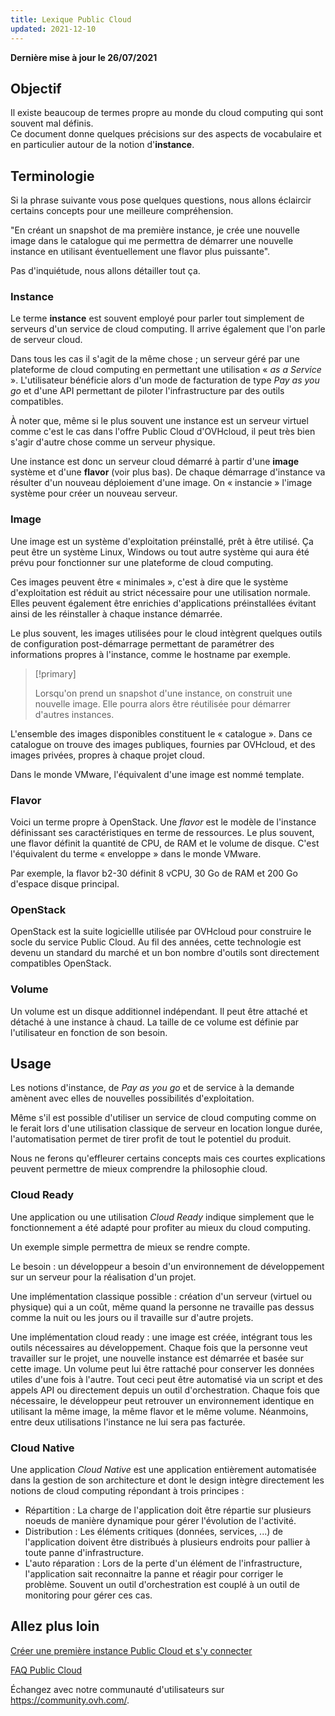 ```yaml
---
title: Lexique Public Cloud
updated: 2021-12-10
---
```


**Dernière mise à jour le 26/07/2021**

## Objectif

Il existe beaucoup de termes propre au monde du cloud computing qui sont souvent mal définis.
<br>Ce document donne quelques précisions sur des aspects de vocabulaire et en particulier autour de la notion d'**instance**.

## Terminologie

Si la phrase suivante vous pose quelques questions, nous allons éclaircir certains concepts pour une meilleure compréhension.

"En créant un snapshot de ma première instance, je crée une nouvelle image dans le catalogue qui me permettra de démarrer une nouvelle instance en utilisant éventuellement une flavor plus puissante".

Pas d'inquiétude, nous allons détailler tout ça.

### Instance

Le terme **instance** est souvent employé pour parler tout simplement de serveurs d'un service de cloud computing. Il arrive également que l'on parle de serveur cloud.

Dans tous les cas il s'agit de la même chose ; un serveur géré par une plateforme de cloud computing en permettant une utilisation « *as a Service* ». L'utilisateur bénéficie alors d'un mode de facturation de type *Pay as you go* et d'une API permettant de piloter l'infrastructure par des outils compatibles.

À noter que, même si le plus souvent une instance est un serveur virtuel comme c'est le cas dans l'offre Public Cloud d'OVHcloud, il peut très bien s'agir d'autre chose comme un serveur physique.

Une instance est donc un serveur cloud démarré à partir d'une **image** système et d'une **flavor** (voir plus bas). De chaque démarrage d'instance va résulter d'un nouveau déploiement d'une image. On « instancie » l'image système pour créer un nouveau serveur.

### Image

Une image est un système d'exploitation préinstallé, prêt à être utilisé. Ça peut être un système Linux, Windows ou tout autre système qui aura été prévu pour fonctionner sur une plateforme de cloud computing.

Ces images peuvent être « minimales », c'est à dire que le système d'exploitation est réduit au strict nécessaire pour une utilisation normale. Elles peuvent également être enrichies d'applications préinstallées évitant ainsi de les réinstaller à chaque instance démarrée.

Le plus souvent, les images utilisées pour le cloud intègrent quelques outils de configuration post-démarrage permettant de paramétrer des informations propres à l'instance, comme le hostname par exemple.

> [!primary]
>
> Lorsqu'on prend un snapshot d'une instance, on construit une nouvelle image. Elle pourra alors être réutilisée pour démarrer d'autres instances.
>

L'ensemble des images disponibles constituent le « catalogue ». Dans ce catalogue on trouve des images publiques, fournies par OVHcloud, et des images privées, propres à chaque projet cloud.

Dans le monde VMware, l'équivalent d'une image est nommé template.

### Flavor

Voici un terme propre à OpenStack. Une *flavor* est le modèle de l'instance définissant ses caractéristiques en terme de ressources. Le plus souvent, une flavor définit la quantité de CPU, de RAM et le volume de disque. C'est l'équivalent du terme « enveloppe » dans le monde VMware.

Par exemple, la flavor b2-30 définit 8 vCPU, 30 Go de RAM et 200 Go d'espace disque principal.

### OpenStack

OpenStack est la suite logiciellle utilisée par OVHcloud pour construire le socle du service Public Cloud. Au fil des années, cette technologie est devenu un standard du marché et un bon nombre d'outils sont directement compatibles OpenStack.

### Volume

Un volume est un disque additionnel indépendant. Il peut être attaché et détaché à une instance à chaud. La taille de ce volume est définie par l'utilisateur en fonction de son besoin.

## Usage

Les notions d'instance, de *Pay as you go* et de service à la demande amènent avec elles de nouvelles possibilités d'exploitation.

Même s'il est possible d'utiliser un service de cloud computing comme on le ferait lors d'une utilisation classique de serveur en location longue durée, l'automatisation permet de tirer profit de tout le potentiel du produit.

Nous ne ferons qu'effleurer certains concepts mais ces courtes explications peuvent permettre de mieux comprendre la philosophie cloud.

### Cloud Ready

Une application ou une utilisation *Cloud Ready* indique simplement que le fonctionnement a été adapté pour profiter au mieux du cloud computing.

Un exemple simple permettra de mieux se rendre compte.

Le besoin : un développeur a besoin d'un environnement de développement sur un serveur pour la réalisation d'un projet.

Une implémentation classique possible : création d'un serveur (virtuel ou physique) qui a un coût, même quand la personne ne travaille pas dessus comme la nuit ou les jours ou il travaille sur d'autre projets.

Une implémentation cloud ready : une image est créée, intégrant tous les outils nécessaires au développement. Chaque fois que la personne veut travailler sur le projet, une nouvelle instance est démarrée et basée sur cette image. Un volume peut lui être rattaché pour conserver les données utiles d'une fois à l'autre. Tout ceci peut être automatisé via un script et des appels API ou directement depuis un outil d'orchestration. Chaque fois que nécessaire, le développeur peut retrouver un environnement identique en utilisant la même image, la même flavor et le même volume. Néanmoins, entre deux utilisations l'instance ne lui sera pas facturée.

### Cloud Native

Une application *Cloud Native* est une application entièrement automatisée dans la gestion de son architecture et dont le design intègre directement les notions de cloud computing répondant à trois principes :

- Répartition : La charge de l'application doit être répartie sur plusieurs noeuds de manière dynamique pour gérer l'évolution de l'activité.
- Distribution : Les éléments critiques (données, services, ...) de l'application doivent être distribués à plusieurs endroits pour pallier à toute panne d'infrastructure.
- L'auto réparation : Lors de la perte d'un élément de l'infrastructure, l'application sait reconnaitre la panne et réagir pour corriger le problème. Souvent un outil d'orchestration est couplé à un outil de monitoring pour gérer ces cas.

## Allez plus loin

[Créer une première instance Public Cloud et s'y connecter](/pages/public_cloud/compute/public-cloud-first-steps)

[FAQ Public Cloud](/pages/public_cloud/compute/faq_pci)

Échangez avec notre communauté d'utilisateurs sur <https://community.ovh.com/>.
